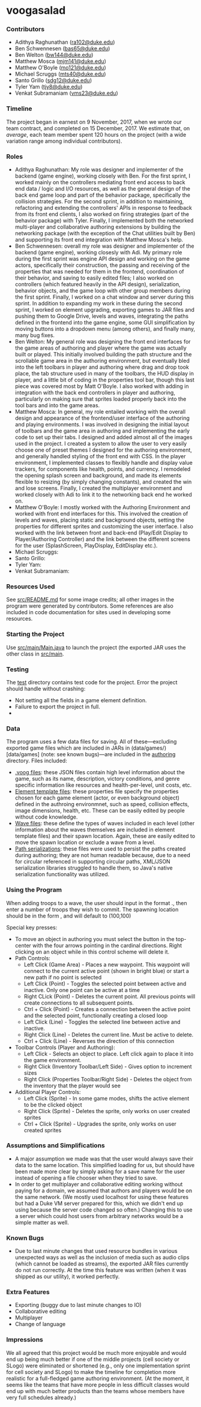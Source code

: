 # voogasalad

### Contributors 

* Adithya Raghunathan (ra102@duke.edu)
* Ben Schwennesen (bas65@duke.edu) 
* Ben Welton (bw144@duke.edu)
* Matthew Mosca (mjm141@duke.edu)
* Matthew O'Boyle (mo121@duke.edu)
* Michael Scruggs (mts40@duke.edu)
* Santo Grillo (sdg12@duke.edu)
* Tyler Yam (tjy8@duke.edu)
* Venkat Subramaniam (vms23@duke.edu)
 

### Timeline

The project began in earnest on 9 November, 2017, when we wrote our team contract, and completed on 15 December, 2017. We estimate that, on *average*, each team member spent 120 hours on the project (with a wide variation range among individual contributors).

### Roles 

* Adithya Raghunathan: My role was designer and implementer of the backend (game engine), working closely with Ben. For the first sprint, I worked mainly on the controllers mediating front end access to back end data / logic and I/O resources, as well as the general design of the back end game loop and part of the behavior package, specifically the collision strategies. For the second sprint, in addition to maintaining, refactoring and extending the controllers' APIs in response to feedback from its front end clients, I also worked on firing strategies (part of the behavior package) with Tyler. Finally, I implemented both the networked multi-player and collaborative authoring extensions by building the networking package (with the exception of the Chat utilities built by Ben) and supporting its front end integration with Matthew Mosca's help.
* Ben Schwennesen: overall my role was designer and implementer of the backend (game engine), working closesly with Adi. My primary role during the first sprint was engine API design and working on the game actors, specifically their construction, the passing and receiving of the properties that was needed for them in the frontend, coordination of their behavior, and saving to easily edited files; I also worked on controllers (which featured heavily in the API design), serialization, behavior objects, and the game loop with other group members during the first sprint. Finally, I worked on a chat window and server during this sprint. In addition to expanding my work in these during the second sprint, I worked on element upgrading, exporting games to JAR files and pushing them to Google Drive, levels and waves, integrating the paths defined in the frontend into the game engine, some GUI simplification by moving buttons into a dropdown menu (among others), and finally many, many bug fixes.
* Ben Welton: My general role was designing the front end interfaces for the game areas of authoring and player where the game was actually built or played. This initially involved building the path structure and the scrollable game area in the authoring environment, but eventually bled into the left toolbars in player and authoring where drag and drop took place, the tab structure used in many of the toolbars, the HUD display in player, and a little bit of coding in the properties tool bar, though this last piece was covered most by Matt O'Boyle. I also worked with adding in integration with the back end controllers in player and authoring, particularly on making sure that sprites loaded properly back into the tool bars and into the game areas.  
* Matthew Mosca: In general, my role entailed working with the overall design and appearance of the frontend/user interface of the authoring and playing environments. I was involved in designing the initial layout of toolbars and the game area in authoring and implementing the early code to set up their tabs. I designed and added almost all of the images used in the project. I created a system to allow the user to very easily choose one of preset themes I designed for the authoring environment, and generally handled styling of the front end with CSS. In the player environment, I implemented classes to flexibly handle and display value trackers, for components like health, points, and currency. I remodeled the opening splash screen and background, and made its elements flexible to resizing (by simply changing constants), and created the win and lose screens. Finally, I created the multiplayer environment and worked closely with Adi to link it to the networking back end he worked on. 
* Matthew O'Boyle: I mostly worked with the Authoring Environment and worked with front end interfaces for this. This involved the creation of levels and waves, placing static and background objects, setting the properties for different sprites and customizing the user interface. I also worked with the link between front and back-end (Play/Edit Display to Player/Authoring Controller) and the link between the different screens for the user (SplashScreen, PlayDisplay, EditDisplay etc.). 
* Michael Scruggs:
* Santo Grillo:
* Tyler Yam:
* Venkat Subramaniam:
 

### Resources Used 

See [src/README.md](src/README.md) for some image credits; all other images in the program were generated by contributors. Some references are also included in code documentation for sites used in developing some resources.


### Starting the Project

Use [src/main/Main.java](src/main/Main.java) to launch the project (the exported JAR uses the other class in [src/main](src/main).


### Testing 

The [test](/test) directory contains test code for the project. Error the project should handle without crashing: 
* Not setting all the fields in a game element definition.
* Failure to export the project in full.
* 


### Data

The program uses a few data files for saving. All of these—excluding exported game files which are included in JARs in (data/games/)[data/games] (note: see known bugs)—are included in the [authoring](/authoring) directory. Files included: 
* [.voog files](authoring/BasicGame.voog): these JSON files contain high level information about the game, such as its name, description, victory conditions, and genre specific information like resources and health-per-level, unit costs, etc.
* [Element template files](authoring/sprite-templates/BasicGame/): these properties file specify the properties chosen for each game element (actor, or even background object) defined in the authroing environmnet, such as speed, collision effects, image dimensions, health, etc. These can be easily edited by people without code knowledge.
* [Wave files](authoring/waves/BasicGame/): these define the types of waves included in each level (other information about the waves themselves are included in element template files) and their spawn location. Again, these are easily edited to move the spawn location or exclude a wave from a level.
* [Path serializations](authoring/serializations/): these files were used to persist the paths created during authoring; they are not human readable because, due to a need for circular referenced in supporting circular paths, XML/JSON serialization libraries struggled to handle them, so Java's native serialization functionality was utilized.
 

### Using the Program

When adding troops to a wave, the user should input in the format <level>.<wave>, then enter a number of troops they wish to commit. The spawning location should be in the form <xLocation>,<yLocation> and will default to (100,100)

Special key presses: 
* To move an object in authoring you must select the button in the top-center with the four arrows pointing in the cardinal directions. Right clicking on an object while in this control scheme will delete it.
* Path Controls:
	* Left Click (Game Area) - Places a new waypoint. This waypoint will connect to the current active point (shown in bright blue) or start a new path if no point is selected
	* Left Click (Point) - Toggles the selected point between active and inactive. Only one point can be active at a time
	* Right CLick (Point) - Deletes the current point. All previous points will create connections to all subsequent points.
	* Ctrl + Click (Point) - Creates a connection between the active point and the selected point, functionally creating a closed loop
	* Left Click (Line) - Toggles the selected line between active and inactive.
	* Right Click (Line) - Deletes the current line. Must be active to delete.
	* Ctrl + Click (Line) - Reverses the direction of this connection
* Toolbar Controls (Player and Authoring):
	* Left Click - Selects an object to place. Left click again to place it into the game environment.
	* Right Click (Inventory Toolbar/Left Side) - Gives option to increment sizes
	* Right Click (Properties Toolbar/Right Side) - Deletes the object from the inventory that the player would see
* Additional Player Controls:
	* Left Click (Sprite) - In some game modes, shifts the active element to be the clicked object
	* Right Click (Sprite) - Deletes the sprite, only works on user created sprites
	* Ctrl + Click (Sprite) - Upgrades the sprite, only works on user created sprites


### Assumptions and Simplifications

* A major assumption we made was that the user would always save their data to the same location. This simplified loading for us, but should have been made more clear by simply asking for a save name for the user instead of opening a file chooser when they tried to save.
* In order to get multiplayer and collaborative editing working without paying for a domain, we assumed that authors and players would be on the same network. (We mostly used localhost for using these features but had a Duke VM server prepared for this, which we didn't end up using because the server code changed so often.)  Changing this to use a server which could host users from arbitrary networks would be a simple matter as well.

### Known Bugs 

* Due to last minute changes that used resource bundles in various unexpected ways as well as the inclusion of media such as audio clips (which cannot be loaded as streams), the exported JAR files currently do not run correctly. At the time this feature was written (when it was shipped as our utility), it worked perfectly. 

### Extra Features

* Exporting (buggy due to last minute changes to IO)
* Collaborative editing
* Multiplayer
* Change of language


### Impressions

We all agreed that this project would be much more enjoyable and would end up being much better if one of the middle projects (cell society or SLogo) were eliminated or shortened (e.g., only one implementation sprint for cell society and SLogo) to make the timeline for completion more realistic for a full-fledged game authoring environment. (At the moment, it seems like the teams that have more people in less difficult classes would end up with much better products than the teams whose members have very full schedules already.)